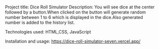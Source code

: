  Project title: Dice Roll Simulator
 Description: You will see dice at the center followed by a button.When clicked on the button will generate random number between 1 to 6 which is displayed in the dice.Also generated number is added to the history list.

 Technologies used: HTML,CSS, JavaScript

 Installation and usage:  https://dice-roll-simulator-seven.vercel.app/
